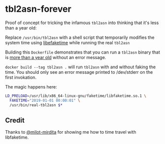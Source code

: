 # tbl2asn-forever

Proof of concept for tricking the infamous `tbl2asn` into thinking that it's
less than a year old:

Replace `/usr/bin/tbl2asn` with a shell script that temporarily modifies the
system time using [libefaketime](https://github.com/wolfcw/libfaketime) while
running the real `tbl2asn`

Building this `Dockerfile` demonstrates that you can run a `tbl2asn` binary
that is [more than a year old](https://anaconda.org/bioconda/tbl2asn/files)
without an error message.

`docker build --tag tbl2asn .` will run `tbl2asn` with and without faking the
time. You should only see an error message printed to /dev/stderr on the first
invokation.

The magic happens here:

```sh
LD_PRELOAD=/usr/lib/x86_64-linux-gnu/faketime/libfaketime.so.1 \
  FAKETIME="2019-01-01 00:00:01" \
  /usr/bin/real-tbl2asn $*
```

## Credit

Thanks to [@milot-mirdita](https://github.com/milot-mirdita) for showing me how to time travel with libfaketime.
